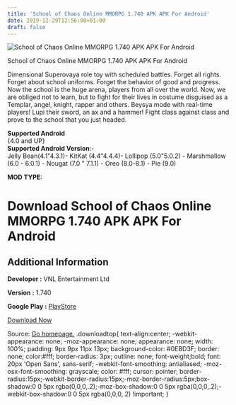 ```yaml
---
title: 'School of Chaos Online MMORPG 1.740 APK APK For Android'
date: 2019-12-29T12:56:00+01:00
draft: false
---
```


![School of Chaos Online MMORPG 1.740 APK APK For Android](https://i0.wp.com/apkhome.net/wp-content/uploads/2019/12/School-of-Chaos-Online-MMORPG-1.740-APK.png "School of Chaos Online MMORPG 1.740 APK APK For Android")

  

School of Chaos Online MMORPG 1.740 APK APK For Android

Dimensional Superovaya role toy with scheduled battles. Forget all rights. Forget about school uniforms. Forget the behavior of good and progress. Now the school is the huge arena, players from all over the world. Now, we are obliged not to learn, but to fight for their lives in costume disguised as a Templar, angel, knight, rapper and others. Beysya mode with real-time players! Lupi their sword, an ax and a hammer! Fight class against class and prove to the school that you just headed.

**Supported Android**  
{4.0 and UP}  
**Supported Android Version**:-  
Jelly Bean(4.1"4.3.1)- KitKat (4.4"4.4.4)- Lollipop (5.0"5.0.2) - Marshmallow (6.0 - 6.0.1) - Nougat (7.0 " 7.1.1) - Oreo (8.0-8.1) - Pie (9.0)

**MOD TYPE:**

Download School of Chaos Online MMORPG 1.740 APK APK For Android
================================================================

Additional Information
----------------------

**Developer :** VNL Entertainment Ltd

**Version :** 1.740

**Google Play :** [PlayStore](https://play.google.com/store/apps/details?id=com.vnlentertainment.mmoproject&hl=ru)

  

[Download Now](https://store4app.co/post/school-of-chaos-online-mmorpg-1-740-apk-apk-for-android_1577617433)

  
Source: [Go homepage.](https://store4app.co/post/school-of-chaos-online-mmorpg-1-740-apk-apk-for-android_1577617433) .downloadtop{ text-align:center; -webkit-appearance: none; -moz-appearance: none; appearance: none; width: 100%; padding: 9px 9px 11px 13px; background-color: #0EBD3F; border: none; color:#fff; border-radius: 3px; outline: none; font-weight;bold; font: 20px 'Open Sans', sans-serif; -webkit-font-smoothing: antialiased; -moz-osx-font-smoothing: grayscale; color: #fff; cursor: pointer; border-radius:15px;-webkit-border-radius:15px;-moz-border-radius:5px;box-shadow:0 0 5px rgba(0,0,0,.2);-moz-box-shadow:0 0 5px rgba(0,0,0,.2);-webkit-box-shadow:0 0 5px rgba(0,0,0,.2) !important; }